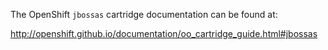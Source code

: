 The OpenShift `jbossas` cartridge documentation can be found at:

  http://openshift.github.io/documentation/oo_cartridge_guide.html#jbossas
